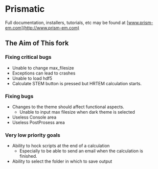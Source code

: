# Prismatic

Full documentation, installers, tutorials, etc may be found at [www.prism-em.com](http://www.prism-em.com)

## The Aim of This fork

### Fixing critical bugs

* Unable to change max_filesize
* Exceptions can lead to crashes
* Unable to load hdf5
* Calculate STEM button is pressed but HRTEM calculation starts.

### Fixing bugs

* Changes to the theme should affect functional aspects.
  * Unable to input max filesize when dark theme is selected
* Useless Console area
* Useless PostProsess area

### Very low priority goals

* Ability to hock scripts at the end of a calculation
  * Especially to be able to send an email when the calculation is finished.
* Ability to select the folder in which to save output

